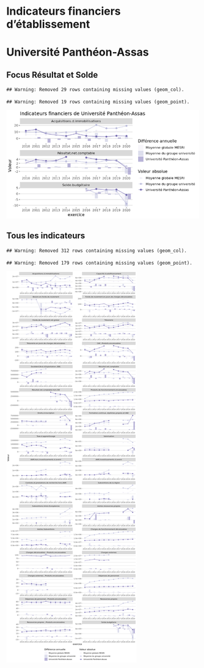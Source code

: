 Indicateurs financiers d’établissement
================

# Université Panthéon-Assas

## Focus Résultat et Solde

    ## Warning: Removed 29 rows containing missing values (geom_col).

    ## Warning: Removed 19 rows containing missing values (geom_point).

![](université_panthéon_assas_files/figure-gfm/etab.focus-1.png)<!-- -->

## Tous les indicateurs

    ## Warning: Removed 312 rows containing missing values (geom_col).

    ## Warning: Removed 179 rows containing missing values (geom_point).

![](université_panthéon_assas_files/figure-gfm/etab-1.png)<!-- -->
